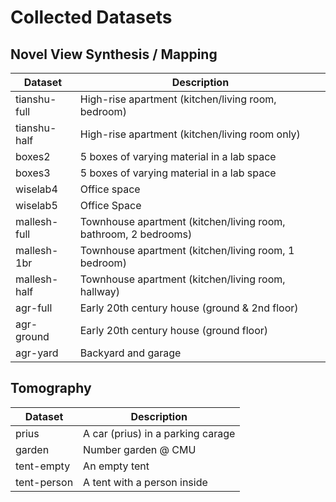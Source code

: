 # Collected Datasets

## Novel View Synthesis / Mapping

| Dataset      | Description |
|------------- | ----------- |
| tianshu-full | High-rise apartment (kitchen/living room, bedroom) |
| tianshu-half | High-rise apartment (kitchen/living room only)
| boxes2       | 5 boxes of varying material in a lab space |
| boxes3       | 5 boxes of varying material in a lab space |
| wiselab4     | Office space |
| wiselab5     | Office Space |
| mallesh-full | Townhouse apartment (kitchen/living room, bathroom, 2 bedrooms) |
| mallesh-1br  | Townhouse apartment (kitchen/living room, 1 bedroom) |
| mallesh-half | Townhouse apartment (kitchen/living room, hallway) |
| agr-full     | Early 20th century house (ground & 2nd floor) |
| agr-ground   | Early 20th century house (ground floor) |
| agr-yard     | Backyard and garage |

## Tomography

| Dataset      | Description |
|------------- | ----------- |
| prius        | A car (prius) in a parking carage |
| garden       | Number garden @ CMU |
| tent-empty   | An empty tent |
| tent-person  | A tent with a person inside |